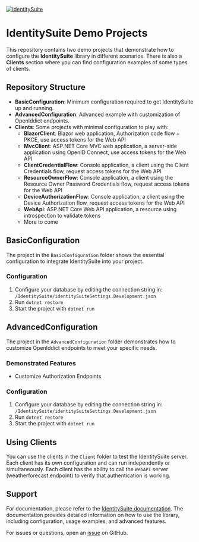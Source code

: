 [![IdentitySuite](https://img.shields.io/nuget/v/IdentitySuite.svg?style=plastic)](https://nuget.org/packages/IdentitySuite)

# IdentitySuite Demo Projects

This repository contains two demo projects that demonstrate how to configure the **IdentitySuite** library in different scenarios. There is also a **Clients** section where you can find configuration examples of some types of clients.

## Repository Structure

- **BasicConfiguration**: Minimum configuration required to get IdentitySuite up and running.
- **AdvancedConfiguration**: Advanced example with customization of OpenIddict endpoints.
- **Clients**: Some projects with minimal configuration to play with:
  - **BlazorClient**: Blazor web application, Authorization code flow + PKCE, use access tokens for the Web API
  - **MvcClient**: ASP.NET Core MVC web application, a server-side application using OpenID Connect, use access tokens for the Web API
  - **ClientCredentialFlow**: Console application, a client using the Client Credentials flow, request access tokens for the Web API
  - **ResourceOwnerFlow**: Console application, a client using the Resource Owner Password Credentials flow, request access tokens for the Web API
  - **DeviceAuthorizationFlow**: Console application, a client using the Device Authorization flow, request access tokens for the Web API
  - **WebApi**: ASP.NET Core Web API application, a resource using introspection to validate tokens
  - More to come

## BasicConfiguration

The project in the `BasicConfiguration` folder shows the essential configuration to integrate IdentitySuite into your project.

### Configuration
1. Configure your database by editing the connection string in: `/IdentitySuite/identitySuiteSettings.Development.json`
2. Run `dotnet restore`
3. Start the project with `dotnet run`

## AdvancedConfiguration

The project in the `AdvancedConfiguration` folder demonstrates how to customize OpenIddict endpoints to meet your specific needs.

### Demonstrated Features
- Customize Authorization Endpoints

### Configuration
1. Configure your database by editing the connection string in: `/IdentitySuite/identitySuiteSettings.Development.json`
2. Run `dotnet restore`
3. Start the project with `dotnet run`


## Using Clients

You can use the clients in the `Client` folder to test the IdentitySuite server. Each client has its own configuration and can run independently or simultaneously. Each client has the ability to call the `WebAPI` server (weatherforecast endpoint) to verify that authentication is working.


## Support

For documentation, please refer to the [IdentitySuite documentation](https://identitysuite.net/documentation). The documentation provides detailed information on how to use the library, including configuration, usage examples, and advanced features.

For issues or questions, open an [issue](https://github.com/spin973/IdentitySuite/issues) on GitHub.
